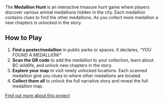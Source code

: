 The **Medallion Hunt** is an interactive treasure hunt game where players discover various animal medallions hidden in the city. Each medallion contains clues to find the other medallions. As you collect more medallion a new chapters is unlocked in the story.

## How to Play

1. **Find a poster/medallion** in public parks or spaces. It declares, *“YOU FOUND A MEDALLION!”*
2. **Scan the QR code** to add the medallion to your collection, learn about BC wildlife, and unlock new chapters in the story.
3. **Explore your map** to visit newly unlocked locations. Each scanned medallion give you clues to where other medallions are located.
4. **Collect them all** to unlock the full narrative story and reveal the full medallion map.

[Find out more about this project](about.html)

